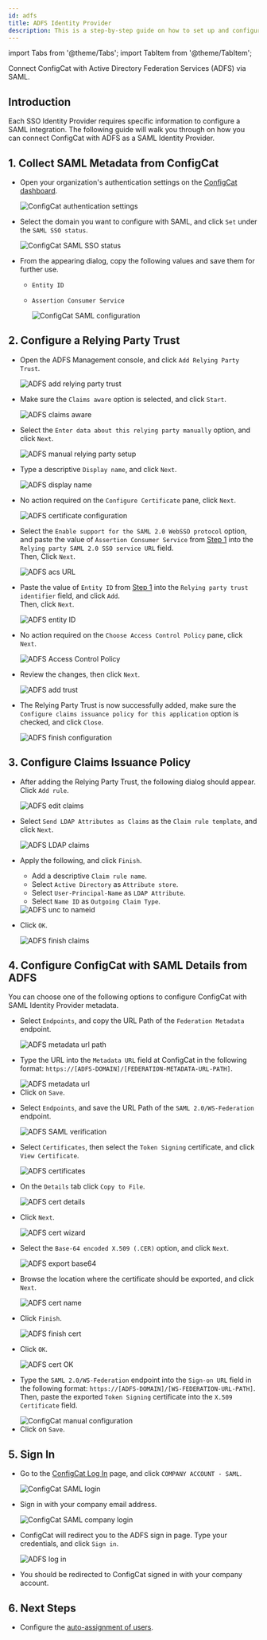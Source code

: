 ```yaml
---
id: adfs
title: ADFS Identity Provider
description: This is a step-by-step guide on how to set up and configure ADFS as a SAML Identity Provider for your organization.
---
```


import Tabs from '@theme/Tabs';
import TabItem from '@theme/TabItem';

Connect ConfigCat with Active Directory Federation Services (ADFS) via SAML.

## Introduction

Each SSO Identity Provider requires specific information to configure a SAML integration. The following guide will walk you through on how you can connect ConfigCat with ADFS as a SAML Identity Provider.

## 1. Collect SAML Metadata from ConfigCat

- Open your organization's authentication settings on the <a href="https://app.configcat.com/organization/authentication" target="_blank">ConfigCat dashboard</a>.

  <img className="saml-tutorial-img zoomable" src="/docs/assets/saml/dashboard/authentication.png" alt="ConfigCat authentication settings" />

- Select the domain you want to configure with SAML, and click `Set` under the `SAML SSO status`.

  <img className="saml-tutorial-img zoomable" src="/docs/assets/saml/dashboard/domains.png" alt="ConfigCat SAML SSO status" />

- From the appearing dialog, copy the following values and save them for further use.

  - `Entity ID`
  - `Assertion Consumer Service`

    <img className="saml-tutorial-img zoomable" src="/docs/assets/saml/dashboard/saml_config.png" alt="ConfigCat SAML configuration" />

## 2. Configure a Relying Party Trust

- Open the ADFS Management console, and click `Add Relying Party Trust`.

  <img className="saml-tutorial-img zoomable" src="/docs/assets/saml/adfs/2_add_relying_party.png" alt="ADFS add relying party trust" />

- Make sure the `Claims aware` option is selected, and click `Start`.

  <img className="saml-tutorial-img zoomable" src="/docs/assets/saml/adfs/3_claims_aware.png" alt="ADFS claims aware" />

- Select the `Enter data about this relying party manually` option, and click `Next`.

  <img className="saml-tutorial-img zoomable" src="/docs/assets/saml/adfs/4_manual_metadata.png" alt="ADFS manual relying party setup" />

- Type a descriptive `Display name`, and click `Next`.

  <img className="saml-tutorial-img zoomable" src="/docs/assets/saml/adfs/5_name.png" alt="ADFS display name" />

- No action required on the `Configure Certificate` pane, click `Next`.

  <img className="saml-tutorial-img zoomable" src="/docs/assets/saml/adfs/6_configure_cert.png" alt="ADFS certificate configuration" />

- Select the `Enable support for the SAML 2.0 WebSSO protocol` option, and paste the value of `Assertion Consumer Service` from [Step 1](#1-collect-saml-metadata-from-configcat) into the `Relying party SAML 2.0 SSO service URL` field.  
Then, Click `Next`.

  <img className="saml-tutorial-img zoomable" src="/docs/assets/saml/adfs/7_acs_url.png" alt="ADFS acs URL" />

- Paste the value of `Entity ID` from [Step 1](#1-collect-saml-metadata-from-configcat) into the `Relying party trust identifier` field, and click `Add`.  
Then, click `Next`.

  <img className="saml-tutorial-img zoomable" src="/docs/assets/saml/adfs/8_add_entity_id.png" alt="ADFS entity ID" />

- No action required on the `Choose Access Control Policy` pane, click `Next`.

  <img className="saml-tutorial-img zoomable" src="/docs/assets/saml/adfs/9_access_control_policy.png" alt="ADFS Access Control Policy" />

- Review the changes, then click `Next`.

  <img className="saml-tutorial-img zoomable" src="/docs/assets/saml/adfs/10_ready_to_add_trust.png" alt="ADFS add trust" />

- The Relying Party Trust is now successfully added, make sure the `Configure claims issuance policy for this application` option is checked, and click `Close`.

  <img className="saml-tutorial-img zoomable" src="/docs/assets/saml/adfs/11_finish_party.png" alt="ADFS finish configuration" />

## 3. Configure Claims Issuance Policy

- After adding the Relying Party Trust, the following dialog should appear.  
Click `Add rule`.

  <img className="saml-tutorial-img zoomable" src="/docs/assets/saml/adfs/12_edit_claims.png" alt="ADFS edit claims" />

- Select `Send LDAP Attributes as Claims` as the `Claim rule template`, and click `Next`.

  <img className="saml-tutorial-img zoomable" src="/docs/assets/saml/adfs/13_ldap_claims.png" alt="ADFS LDAP claims" />

- Apply the following, and click `Finish`.

  - Add a descriptive `Claim rule name`.
  - Select `Active Directory` as `Attribute store`.
  - Select `User-Principal-Name` as `LDAP Attribute`.
  - Select `Name ID` as `Outgoing Claim Type`.

  <img className="saml-tutorial-img zoomable" src="/docs/assets/saml/adfs/14_unc_to_nameid.png" alt="ADFS unc to nameid" />

- Click `OK`.

  <img className="saml-tutorial-img zoomable" src="/docs/assets/saml/adfs/15_finish_claims.png" alt="ADFS finish claims" />

## 4. Configure ConfigCat with SAML Details from ADFS

You can choose one of the following options to configure ConfigCat with SAML Identity Provider metadata.

<Tabs>
  <TabItem value="metadataUrl" label="Metadata URL" default>
    <ul>
      <li>
        <p>Select <code>Endpoints</code>, and copy the URL Path of the <code>Federation Metadata</code> endpoint.</p>
        <img className="saml-tutorial-img zoomable" src="/docs/assets/saml/adfs/metadata_url.png" alt="ADFS metadata url path" />
      </li>
      <li>
        <p>Type the URL into the <code>Metadata URL</code> field at ConfigCat in the following format: <code>https://[ADFS-DOMAIN]/[FEDERATION-METADATA-URL-PATH]</code>.</p>
        <img className="saml-tutorial-img zoomable" src="/docs/assets/saml/adfs/cc_metadata.png" alt="ADFS metadata url" />
      </li>
      <li>
        Click on <code>Save</code>.
      </li>
    </ul>
  </TabItem>
  <TabItem value="manual" label="Manual Configuration">
    <ul>
      <li>
        <p>Select <code>Endpoints</code>, and save the URL Path of the <code>SAML 2.0/WS-Federation</code> endpoint.</p>
        <img className="saml-tutorial-img zoomable" src="/docs/assets/saml/adfs/login_url.png" alt="ADFS SAML verification" />
      </li>
      <li>
        <p>Select <code>Certificates</code>, then select the <code>Token Signing</code> certificate, and click <code>View Certificate</code>.</p>
        <img className="saml-tutorial-img zoomable" src="/docs/assets/saml/adfs/view_cert.png" alt="ADFS certificates" />
      </li>
      <li>
        <p>On the <code>Details</code> tab click <code>Copy to File</code>.</p>
        <img className="saml-tutorial-img zoomable" src="/docs/assets/saml/adfs/copy_cert_to_file.png" alt="ADFS cert details" />
      </li>
      <li>
        <p>Click <code>Next</code>.</p>
        <img className="saml-tutorial-img zoomable" src="/docs/assets/saml/adfs/cert_wizard.png" alt="ADFS cert wizard" />
      </li>
      <li>
        <p>Select the <code>Base-64 encoded X.509 (.CER)</code> option, and click <code>Next</code>.</p>
        <img className="saml-tutorial-img zoomable" src="/docs/assets/saml/adfs/cert_export_base64.png" alt="ADFS export base64" />
      </li>
      <li>
        <p>Browse the location where the certificate should be exported, and click <code>Next</code>.</p>
        <img className="saml-tutorial-img zoomable" src="/docs/assets/saml/adfs/cert_name.png" alt="ADFS cert name" />
      </li>
      <li>
        <p>Click <code>Finish</code>.</p>
        <img className="saml-tutorial-img zoomable" src="/docs/assets/saml/adfs/cert_finish.png" alt="ADFS finish cert" />
      </li>
      <li>
        <p>Click <code>OK</code>.</p>
        <img className="saml-tutorial-img zoomable" src="/docs/assets/saml/adfs/cert_export_ok.png" alt="ADFS cert OK" />
      </li>
      <li>
        <p>Type the <code>SAML 2.0/WS-Federation</code> endpoint into the <code>Sign-on URL</code> field in the following format: <code>https://[ADFS-DOMAIN]/[WS-FEDERATION-URL-PATH]</code>.
        Then, paste the exported <code>Token Signing</code> certificate into the <code>X.509 Certificate</code> field.</p>
        <img className="saml-tutorial-img zoomable" src="/docs/assets/saml/adfs/cc_manual.png" alt="ConfigCat manual configuration" />
      </li>
      <li>
        Click on <code>Save</code>.
      </li>
    </ul>
  </TabItem>
</Tabs>

## 5. Sign In

- Go to the <a href="https://app.configcat.com/auth/login" target="_blank">ConfigCat Log In</a> page, and click `COMPANY ACCOUNT - SAML`.

  <img className="saml-tutorial-img zoomable" src="/docs/assets/saml/dashboard/saml_login.png" alt="ConfigCat SAML login" />

- Sign in with your company email address.

  <img className="saml-tutorial-img zoomable" src="/docs/assets/saml/dashboard/company_email.png" alt="ConfigCat SAML company login" />

- ConfigCat will redirect you to the ADFS sign in page. Type your credentials, and click `Sign in`.

  <img className="saml-tutorial-img zoomable" src="/docs/assets/saml/adfs/login.png" alt="ADFS log in" />

- You should be redirected to ConfigCat signed in with your company account.

## 6. Next Steps

- Configure the [auto-assignment of users](/docs/advanced/team-management/auto-assign-users).
